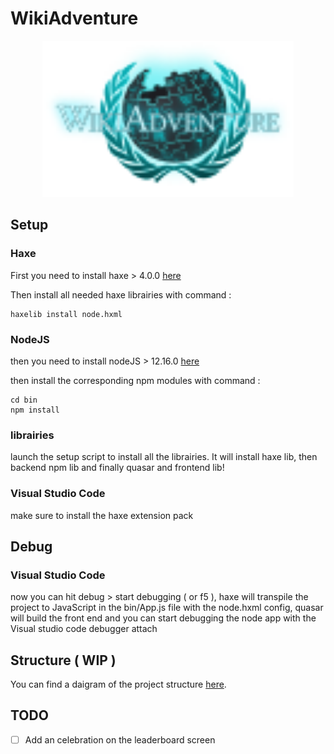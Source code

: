 # WikiAdventure

<p align="center">
  <a href="http://wiki-adventure.herokuapp.com/" title="Wiki Adventure"><img width=402 height=250 src="front/public/svg/openGraph.svg" /></a>
</p>

## Setup

### Haxe

First you need to install haxe > 4.0.0 [here](https://haxe.org/download/)

Then install all needed haxe librairies with command :
```
haxelib install node.hxml
```
### NodeJS

then you need to install nodeJS > 12.16.0 [here](https://nodejs.org/en/download/)

then install the corresponding npm modules with command :
```
cd bin
npm install
```
### librairies

launch the setup script to install all the librairies.
It will install haxe lib, then backend npm lib and finally quasar and frontend lib! 

 ### Visual Studio Code   

make sure to install the haxe extension pack

## Debug

### Visual Studio Code

now you can hit debug > start debugging ( or f5 ), haxe will transpile the project to JavaScript in the bin/App.js file with the node.hxml config, quasar will build the front end and you can start debugging the node app with the Visual studio code debugger attach

## Structure ( WIP )

You can find a daigram of the project structure [here](https://lucid.app/lucidchart/invitations/accept/dca36f9b-f3a1-4547-a113-c6a8adb6ab82).
    
## TODO

- [ ] Add an celebration on the leaderboard screen


